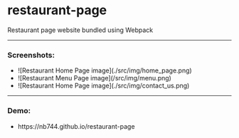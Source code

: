 # restaurant-page
Restaurant page website bundled using Webpack
<hr/>
<div>
    <h3>Screenshots:</h3>
    <ul>
        <li>![Restaurant Home Page image](./src/img/home_page.png)</li>
        <li>![Restaurant Menu Page image](/src/img/menu.png)</li>
        <li>![Restaurant Home Page image](./src/img/contact_us.png)</li>
    </ul>
</div>
<hr/>
<div>
    <h3>Demo:</h3>
    <ul>
        <li>https://nb744.github.io/restaurant-page</li>
    </ul>
</div>

